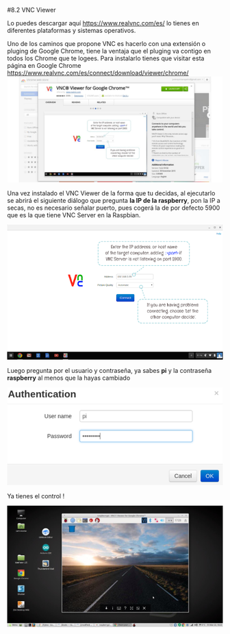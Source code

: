 #8.2 VNC Viewer

Lo puedes descargar aquí https://www.realvnc.com/es/ lo tienes en diferentes plataformas y sistemas operativos.

Uno de los caminos que propone VNC es hacerlo con una extensión o pluging de Google Chrome, tiene la ventaja que el pluging va contigo en todos los Chrome que te logees. Para instalarlo tienes que visitar esta página en Google Chrome https://www.realvnc.com/es/connect/download/viewer/chrome/
![](/assets/vnc-chrome.jpg)

Una vez instalado el VNC Viewer de la forma que tu decidas, al ejecutarlo se abrirá el siguiente diálogo que pregunta **la IP de la raspberry**, pon la IP a secas, no es necesario señalar puerto, pues cogerá la de por defecto 5900 que es la que tiene VNC Server en la Raspbian.

![](/assets/vnc1.png)

Luego pregunta por el usuario y contraseña, ya sabes **pi** y la contraseña **raspberry** al menos que la hayas cambiado

![](/assets/Selection_039.png)

Ya tienes el control !

![](/assets/vnc-activar.jpg)

